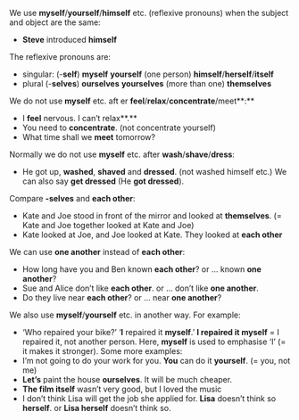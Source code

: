 We use **myself**/**yourself**/**himself** etc. (reflexive pronouns) when the subject and object are the same:
- **Steve** introduced **himself**

The reflexive pronouns are:
- singular: (-**self**) **myself** **yourself** (one person) **himself**/**herself**/**itself**
- plural (-**selves**) **ourselves** **yourselves** (more than one) **themselves**

We do not use **myself** etc. aft er **feel**/**relax**/**concentrate**/meet**:**
- I **feel** nervous. I can’t relax**.**
- You need to **concentrate**. (not concentrate yourself)
- What time shall we **meet** tomorrow?

Normally we do not use **myself** etc. after **wash**/**shave**/**dress**:
- He got up, **washed**, **shaved** and **dressed**. (not washed himself etc.)
We can also say **get dressed** (He **got dressed**).

Compare **-selves** and **each other**:
- Kate and Joe stood in front of the mirror and looked at **themselves**. (= Kate and Joe together looked at Kate and Joe)
- Kate looked at Joe, and Joe looked at Kate. They looked at **each other**

We can use **one another** instead of **each other**:
- How long have you and Ben known **each other**? or … known **one another**?
- Sue and Alice don’t like **each other**. or … don’t like **one another**.
- Do they live near **each other**? or … near **one another**?

We also use **myself**/**yourself** etc. in another way. For example:
- ‘Who repaired your bike?’ ‘**I** repaired it **myself**.’
**I repaired it myself** = I repaired it, not another person. Here, **myself** is used to emphasise ‘I’ (= it makes it stronger). Some more examples:
- I’m not going to do your work for you. **You** can do it **yourself**. (= you, not me)
- **Let’s** paint the house **ourselves**. It will be much cheaper.
- **The film itself** wasn’t very good, but I loved the music
- I don’t think Lisa will get the job she applied for. **Lisa** doesn’t think so **herself**. or **Lisa herself** doesn’t think so.